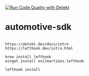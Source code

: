 [![Run Code Quality with Detekt](https://github.com/lorenzopaolo-cocchinone/automotive-sdk/actions/workflows/code_quality.yaml/badge.svg)](https://github.com/lorenzopaolo-cocchinone/automotive-sdk/actions/workflows/code_quality.yaml)

# automotive-sdk
```

https://detekt.dev/docs/intro
https://lefthook.dev/intro.html

brew install lefthook
winget install evilmartians.lefthook

lefthook install
```


